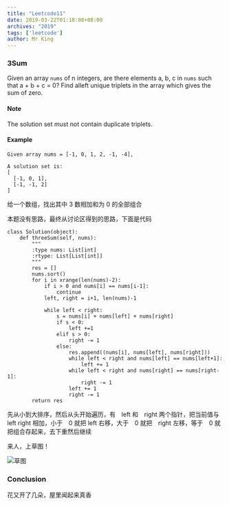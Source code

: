 ```yaml
---
title: "Leetcode11"
date: 2019-03-22T01:18:08+08:00
archives: "2019"
tags: ['leetcode']
author: Mr King
---
```


### 3Sum

Given an array ``nums`` of n integers, are there elements a, b, c in ``nums`` such that a + b + c = 0? Find alleft unique triplets in the array which gives the sum of zero.

#### Note

The solution set must not contain duplicate triplets.

#### Example

```
Given array nums = [-1, 0, 1, 2, -1, -4],

A solution set is:
[
  [-1, 0, 1],
  [-1, -1, 2]
]
```

给一个数组，找出其中 3 数相加和为 0 的全部组合

本题没有思路，最终从讨论区得到的思路，下面是代码

```
class Solution(object):
    def threeSum(self, nums):
        """
        :type nums: List[int]
        :rtype: List[List[int]]
        """
        res = []
        nums.sort()
        for i in xrange(len(nums)-2):
            if i > 0 and nums[i] == nums[i-1]:
                continue
            left, right = i+1, len(nums)-1
            
            while left < right:
                s = nums[i] + nums[left] + nums[right]
                if s < 0:
                    left +=1 
                elif s > 0:
                    right -= 1
                else:
                    res.append((nums[i], nums[left], nums[right]))
                    while left < right and nums[left] == nums[left+1]:
                        left += 1
                    while left < right and nums[right] == nums[right-1]:
                        right -= 1
                    left += 1 
                    right -= 1
        return res
```

先从小到大排序，然后从头开始遍历，有　left 和　right 两个指针，把当前值与 left right 相加，小于　0 就把 left 右移，大于　0 就把　right 左移，等于　0 就把组合存起来，去下重然后继续

来人，上草图！

![草图](https://hurryking.github.io/img/3Sum.png)

### Conclusion

花又开了几朵，屋里闻起来真香